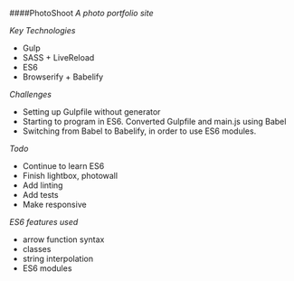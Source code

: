 ####PhotoShoot
*A photo portfolio site*

_Key Technologies_
* Gulp
* SASS + LiveReload
* ES6
* Browserify + Babelify

_Challenges_
* Setting up Gulpfile without generator
* Starting to program in ES6. Converted Gulpfile and main.js using Babel
* Switching from Babel to Babelify, in order to use ES6 modules. 

_Todo_
* Continue to learn ES6
* Finish lightbox, photowall
* Add linting
* Add tests
* Make responsive

_ES6 features used_
* arrow function syntax
* classes
* string interpolation
* ES6 modules
